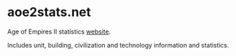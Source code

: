 # aoe2stats.net
Age of Empires II statistics [website](http://aoe2stats.net). 

Includes unit, building, civilization and technology information and statistics.
